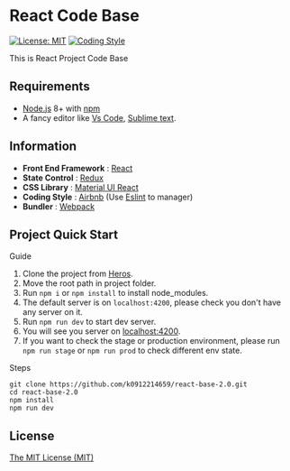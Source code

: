 # React Code Base

[![License: MIT](https://img.shields.io/badge/License-MIT-blue.svg)](https://opensource.org/licenses/MIT)
[![Coding Style](https://img.shields.io/badge/Coding%20Style-airbnb-blue)](https://github.com/airbnb/javascript)

This is React Project Code Base

## Requirements

- [Node.js](https://nodejs.org/en/) 8+ with [npm](https://www.npmjs.com/)
- A fancy editor like [Vs Code](https://code.visualstudio.com/), [Sublime text](https://www.sublimetext.com/).

## Information

- **Front End Framework** : [React](https://github.com/facebook/react)
- **State Control** : [Redux](https://github.com/reduxjs/redux)
- **CSS Library** : [Material UI React](https://github.com/mui-org/material-ui)
- **Coding Style** : [Airbnb](https://github.com/airbnb/javascript) (Use [Eslint](https://eslint.org/) to manager)
- **Bundler** : [Webpack](https://github.com/webpack/webpack)

## Project Quick Start

Guide

1. Clone the project from [Heros](https://github.com/k0912214659/react-base-2.0.git).
2. Move the root path in project folder.
3. Run `npm i` or `npm install` to install node_modules.
4. The default server is on `localhost:4200`, please check you don't have any server on it.
5. Run `npm run dev` to start dev server.
6. You will see you server on [localhost:4200](localhost:4200).
7. If you want to check the stage or production environment, please run `npm run stage` or `npm run prod` to check different env state.

Steps

```git bash
git clone https://github.com/k0912214659/react-base-2.0.git
cd react-base-2.0
npm install
npm run dev
```

## License

[The MIT License (MIT)](LICENSE)
